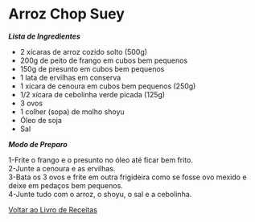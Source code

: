 # Arroz Chop Suey

_**Lista de Ingredientes**_

* 2 xícaras de arroz cozido solto (500g)
* 200g de peito de frango em cubos bem pequenos
* 150g de presunto em cubos bem pequenos
* 1 lata de ervilhas em conserva
* 1 xícara de cenoura em cubos bem pequenos (250g)
* 1/2 xícara de cebolinha verde picada (125g)
* 3 ovos
* 1 colher (sopa) de molho shoyu
* Óleo de soja
* Sal

_**Modo de Preparo**_

1-Frite o frango e o presunto no óleo até ficar bem frito.<br>
2-Junte a cenoura e as ervilhas.<br>
3-Bata os 3 ovos e frite em outra frigideira como se fosse ovo mexido e deixe em pedaços bem pequenos.<br>
4-Junte tudo com o arroz, o shoyu, o sal e a cebolinha.


[Voltar ao Livro de Receitas](https://github.com/ERC885555/livro-receitas)